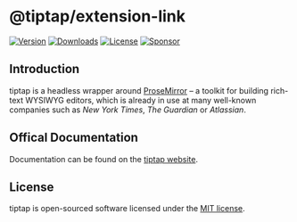 # @tiptap/extension-link
[![Version](https://img.shields.io/npm/v/@tiptap/extension-link.svg?label=version)](https://www.npmjs.com/package/@tiptap/extension-link)
[![Downloads](https://img.shields.io/npm/dm/@tiptap/extension-link.svg)](https://npmcharts.com/compare/tiptap?minimal=true)
[![License](https://img.shields.io/npm/l/@tiptap/extension-link.svg)](https://www.npmjs.com/package/@tiptap/extension-link)
[![Sponsor](https://img.shields.io/static/v1?label=Sponsor&message=%E2%9D%A4&logo=GitHub)](https://github.com/sponsors/ueberdosis)

## Introduction
tiptap is a headless wrapper around [ProseMirror](https://ProseMirror.net) – a toolkit for building rich-text WYSIWYG editors, which is already in use at many well-known companies such as *New York Times*, *The Guardian* or *Atlassian*.

## Offical Documentation
Documentation can be found on the [tiptap website](https://tiptap.dev).

## License
tiptap is open-sourced software licensed under the [MIT license](https://github.com/ueberdosis/tiptap-next/blob/main/LICENSE.md).

